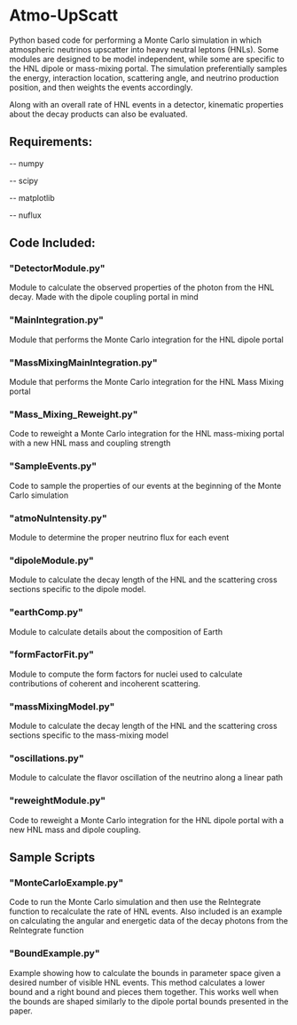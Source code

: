 # Atmo-UpScatt

Python based code for performing a Monte Carlo simulation in which atmospheric neutrinos upscatter into heavy neutral leptons (HNLs). Some modules are designed to be model independent, while some are specific to the HNL dipole or mass-mixing portal. The simulation preferentially samples the energy, interaction location, scattering angle, and neutrino production position, and then weights the events accordingly.

Along with an overall rate of HNL events in a detector, kinematic properties about the decay products can also be evaluated.

## Requirements:
-- numpy

-- scipy

-- matplotlib

-- nuflux

## Code Included:

### "DetectorModule.py"

Module to calculate the observed properties of the photon from the HNL decay.
Made with the dipole coupling portal in mind

### "MainIntegration.py"

Module that performs the Monte Carlo integration for the HNL dipole portal

### "MassMixingMainIntegration.py"
Module that performs the Monte Carlo integration for the HNL Mass Mixing portal

### "Mass_Mixing_Reweight.py"
Code to reweight a Monte Carlo integration for the HNL mass-mixing portal with a new HNL mass and coupling strength

### "SampleEvents.py"
Code to sample the properties of our events at the beginning of the Monte Carlo simulation

### "atmoNuIntensity.py"
Module to determine the proper neutrino flux for each event

### "dipoleModule.py"
Module to calculate the decay length of the HNL and the scattering cross sections specific to the dipole model.

### "earthComp.py"
Module to calculate details about the composition of Earth

### "formFactorFit.py"
Module to compute the form factors for nuclei used to calculate contributions of coherent and incoherent scattering.

### "massMixingModel.py"
Module to calculate the decay length of the HNL and the scattering cross sections specific to the mass-mixing model

### "oscillations.py"
Module to calculate the flavor oscillation of the neutrino along a linear path

### "reweightModule.py"
Code to reweight a Monte Carlo integration for the HNL dipole portal with a new HNL mass and dipole coupling.

## Sample Scripts

### "MonteCarloExample.py"
Code to run the Monte Carlo simulation and then use the ReIntegrate function to recalculate the rate of HNL events. Also included is an example on calculating the angular and energetic data of the decay photons from the ReIntegrate function

### "BoundExample.py"
Example showing how to calculate the bounds in parameter space given a desired number of visible HNL events. This method calculates a lower bound and a right bound and pieces them together.  This works well when the bounds are shaped similarly to the dipole portal bounds presented in the paper.
  
